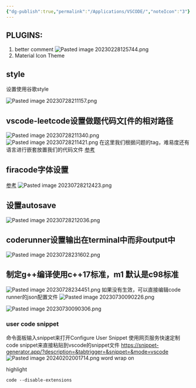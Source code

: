 ```yaml
---
{"dg-publish":true,"permalink":"/Applications/VSCODE/","noteIcon":"3"}
---
```



## PLUGINS:
1. better comment
![Pasted image 20230228125744.png](/img/user/Applications/Pasted%20image%2020230228125744.png)
2. Material Icon Theme 

## style
设置使用谷歌style

![Pasted image 20230728211157.png](/img/user/pics/Pasted%20image%2020230728211157.png)

## vscode-leetcode设置做题代码文[件的相对路径
![Pasted image 20230728211340.png](/img/user/pics/Pasted%20image%2020230728211340.png)
![Pasted image 20230728211421.png](/img/user/pics/Pasted%20image%2020230728211421.png)
在这里我们根据问题的tag，难易度还有语言进行嵌套放置我们的代码文件
[参考](https://github.com/LeetCode-OpenSource/vscode-leetcode/wiki/Customize-the-Relative-Folder-and-the-File-Name-of-the-Problem-File)

## firacode字体设置
[参考](https://github.com/tonsky/FiraCode/wiki/Installing)
![Pasted image 20230728212423.png](/img/user/pics/Pasted%20image%2020230728212423.png)
## 设置autosave
![Pasted image 20230728212036.png](/img/user/pics/Pasted%20image%2020230728212036.png)
## coderunner设置输出在terminal中而非output中
![Pasted image 20230728231602.png](/img/user/pics/Pasted%20image%2020230728231602.png)

## 制定g++编译使用c++17标准，m1 默认是c98标准
![Pasted image 20230728234451.png](/img/user/pics/Pasted%20image%2020230728234451.png)
如果没有生效，可以直接编辑code runner的json配置文件
![Pasted image 20230730090226.png](/img/user/pics/Pasted%20image%2020230730090226.png)

![Pasted image 20230730090306.png](/img/user/pics/Pasted%20image%2020230730090306.png)

### user code snippet
命令面板输入snippet来打开Configure User Snippet
使用网页服务快速定制code snippet来直接粘贴到vscode的snippet文件
https://snippet-generator.app/?description=&tabtrigger=&snippet=&mode=vscode
![Pasted image 20240202001714.png](/img/user/pics/Pasted%20image%2020240202001714.png)
word wrap on

highlight
	


```
code --disable-extensions
```